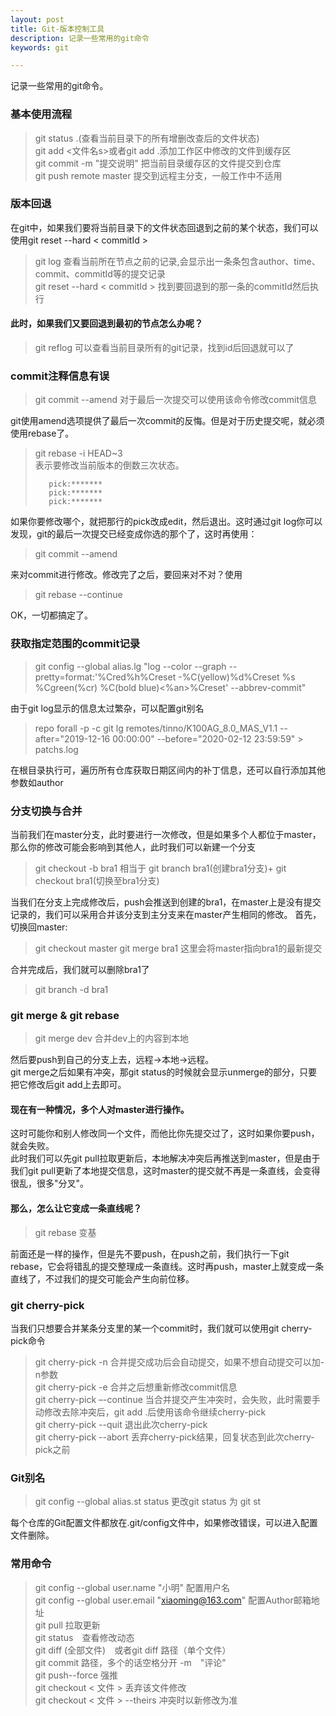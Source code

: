 ```yaml
---
layout: post
title: Git-版本控制工具
description: 记录一些常用的git命令
keywords: git

---
```


记录一些常用的git命令。

### 基本使用流程
> git status .(查看当前目录下的所有增删改查后的文件状态)<br>
> git add <文件名s>或者git add .添加工作区中修改的文件到缓存区<br>
> git commit -m "提交说明" 把当前目录缓存区的文件提交到仓库<br>
> git push remote master 提交到远程主分支，一般工作中不适用<br>
>


### 版本回退
在git中，如果我们要将当前目录下的文件状态回退到之前的某个状态，我们可以使用git reset --hard < commitId ><br>
> git log 查看当前所在节点之前的记录,会显示出一条条包含author、time、commit、commitId等的提交记录<br>
> git reset --hard < commitId > 找到要回退到的那一条的commitId然后执行<br>
>
#### 此时，如果我们又要回退到最初的节点怎么办呢？
>git reflog 可以查看当前目录所有的git记录，找到id后回退就可以了<br>
>
### commit注释信息有误
> git commit --amend 对于最后一次提交可以使用该命令修改commit信息<br>
> 
git使用amend选项提供了最后一次commit的反悔。但是对于历史提交呢，就必须使用rebase了。<br>
> git rebase -i HEAD~3<br> 表示要修改当前版本的倒数三次状态。
> 
>        pick:*******
>        pick:*******
>        pick:*******
>
如果你要修改哪个，就把那行的pick改成edit，然后退出。这时通过git log你可以发现，git的最后一次提交已经变成你选的那个了，这时再使用：
> git commit --amend<br>
>
来对commit进行修改。修改完了之后，要回来对不对？使用
> git rebase --continue<br>
> 
OK，一切都搞定了。
### 获取指定范围的commit记录
> git config --global alias.lg "log --color --graph --pretty=format:'%Cred%h%Creset -%C(yellow)%d%Creset %s %Cgreen(%cr) %C(bold blue)<%an>%Creset' --abbrev-commit"  
>
由于git log显示的信息太过繁杂，可以配置git别名
> repo forall -p -c git lg  remotes/tinno/K100AG_8.0_MAS_V1.1 --after="2019-12-16 00:00:00" --before="2020-02-12 23:59:59"  > patchs.log
>
在根目录执行可，遍历所有仓库获取日期区间内的补丁信息，还可以自行添加其他参数如author

### 分支切换与合并
当前我们在master分支，此时要进行一次修改，但是如果多个人都位于master，那么你的修改可能会影响到其他人，此时我们可以新建一个分支
> git checkout -b bra1 相当于 git branch bra1(创建bra1分支)+ git checkout bra1(切换至bra1分支)
>
当我们在分支上完成修改后，push会推送到创建的bra1，在master上是没有提交记录的，我们可以采用合并该分支到主分支来在master产生相同的修改。
首先，切换回master:
> git checkout master 
> git merge bra1 这里会将master指向bra1的最新提交
>
合并完成后，我们就可以删除bra1了
> git branch -d bra1 
>
### git merge & git rebase
> git merge dev 合并dev上的内容到本地
>
然后要push到自己的分支上去，远程->本地->远程。<br>
git merge之后如果有冲突，那git status的时候就会显示unmerge的部分，只要把它修改后git add上去即可。
#### 现在有一种情况，多个人对master进行操作。
这时可能你和别人修改同一个文件，而他比你先提交过了，这时如果你要push，就会失败。<br>
此时我们可以先git pull拉取更新后，本地解决冲突后再推送到master，但是由于我们git pull更新了本地提交信息，这时master的提交就不再是一条直线，会变得很乱，很多"分叉"。<br>
#### 那么，怎么让它变成一条直线呢？
> git rebase 变基
>
前面还是一样的操作，但是先不要push，在push之前，我们执行一下git rebase，它会将错乱的提交整理成一条直线。这时再push，master上就变成一条直线了，不过我们的提交可能会产生向前位移。

### git cherry-pick
当我们只想要合并某条分支里的某一个commit时，我们就可以使用git cherry-pick命令
> git cherry-pick -n 合并提交成功后会自动提交，如果不想自动提交可以加-n参数<br>
> git cherry-pick -e 合并之后想重新修改commit信息<br>
> git cherry-pick –-continue 当合并提交产生冲突时，会失败，此时需要手动修改去除冲突后，git add .后使用该命令继续cherry-pick<br>
> git cherry-pick --quit 退出此次cherry-pick<br>
> git cherry-pick --abort 丢弃cherry-pick结果，回复状态到此次cherry-pick之前<br>
>
### Git别名
> git config --global alias.st status 更改git status 为 git st
> 
每个仓库的Git配置文件都放在.git/config文件中，如果修改错误，可以进入配置文件删除。


### 常用命令
> git config --global user.name "小明" 配置用户名<br>
> git config --global user.email "xiaoming@163.com" 配置Author邮箱地址<br>
> git pull 拉取更新<br>
> git status　查看修改动态<br>
> git diff (全部文件)　或者git diff 路径（单个文件）<br>
> git commit 路径，多个的话空格分开 -m　"评论"<br>
> git push--force 强推<br>
> git checkout < 文件 > 丢弃该文件修改<br>
> git checkout < 文件 > --theirs 冲突时以新修改为准 
> 
